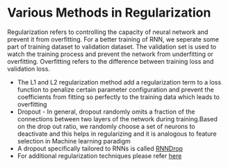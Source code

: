# Various Methods in Regularization



Regularization refers to controlling the capacity of neural network and prevent it from overfitting. For a better training of RNN, we seperate some part of training dataset to validation dataset. The validation set is used to watch the training process and prevent the network from underfitting or overfitting. Overfitting refers to the difference between training loss and validation loss.

* The L1 and L2 regularization method add a regularization term to a loss function to penalize certain parameter configuration and prevent the coefficients from fitting so perfectly to the training data which leads to overfitting
* Dropout - In general, dropout randomly omits a fraction of the connections between two layers of the network during training.Based on the drop out ratio, we randomly choose a set of neurons to deactivate and this helps in regularizing and it is analogous to feature selection in Machine learning paradigm
* A dropout specifically tailored to RNNs is called [RNNDrop](https://arxiv.org/pdf/1603.05118.pdf)
* For additional regularization techniques please refer [here](https://www.arxiv-vanity.com/papers/1511.08400/)

